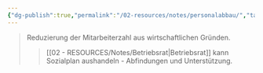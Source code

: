 ```yaml
---
{"dg-publish":true,"permalink":"/02-resources/notes/personalabbau/","tags":["betriebsrat/information"],"noteIcon":"","updated":"2025-09-12T08:56:30.944+02:00"}
---
```


>Reduzierung der Mitarbeiterzahl aus wirtschaftlichen Gründen.
>>[[02 - RESOURCES/Notes/Betriebsrat\|Betriebsrat]] kann Sozialplan aushandeln - Abfindungen und Unterstützung.